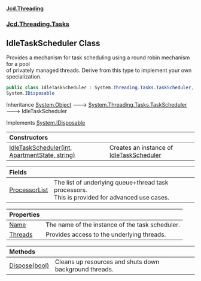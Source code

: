 #### [Jcd.Threading](index.md 'index')
### [Jcd.Threading.Tasks](Jcd.Threading.Tasks.md 'Jcd.Threading.Tasks')

## IdleTaskScheduler Class

Provides a mechanism for task scheduling using a round robin mechanism for a pool  
of privately managed threads. Derive from this type to implement your own specialization.

```csharp
public class IdleTaskScheduler : System.Threading.Tasks.TaskScheduler,
System.IDisposable
```

Inheritance [System.Object](https://docs.microsoft.com/en-us/dotnet/api/System.Object 'System.Object') &#129106; [System.Threading.Tasks.TaskScheduler](https://docs.microsoft.com/en-us/dotnet/api/System.Threading.Tasks.TaskScheduler 'System.Threading.Tasks.TaskScheduler') &#129106; IdleTaskScheduler

Implements [System.IDisposable](https://docs.microsoft.com/en-us/dotnet/api/System.IDisposable 'System.IDisposable')

| Constructors | |
| :--- | :--- |
| [IdleTaskScheduler(int, ApartmentState, string)](IdleTaskScheduler..ctor.vPhwllc/Jw+Ch6YvFhb87w.md 'Jcd.Threading.Tasks.IdleTaskScheduler.IdleTaskScheduler(int, System.Threading.ApartmentState, string)') | Creates an instance of [IdleTaskScheduler](IdleTaskScheduler.md 'Jcd.Threading.Tasks.IdleTaskScheduler') |

| Fields | |
| :--- | :--- |
| [ProcessorList](IdleTaskScheduler.ProcessorList.md 'Jcd.Threading.Tasks.IdleTaskScheduler.ProcessorList') | The list of underlying queue+thread task processors.<br/>This is provided for advanced use cases. |

| Properties | |
| :--- | :--- |
| [Name](IdleTaskScheduler.Name.md 'Jcd.Threading.Tasks.IdleTaskScheduler.Name') | The name of the instance of the task scheduler. |
| [Threads](IdleTaskScheduler.Threads.md 'Jcd.Threading.Tasks.IdleTaskScheduler.Threads') | Provides access to the underlying threads. |

| Methods | |
| :--- | :--- |
| [Dispose(bool)](IdleTaskScheduler.Dispose.M9DA/s1G+TZhfK2gYP/ajA.md 'Jcd.Threading.Tasks.IdleTaskScheduler.Dispose(bool)') | Cleans up resources and shuts down background threads. |
